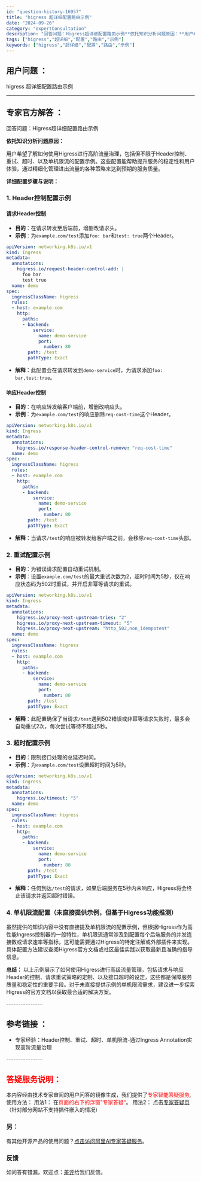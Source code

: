 ```yaml
---
id: "question-history-16957"
title: "higress 超详细配置路由示例"
date: "2024-09-26"
category: "expertConsultation"
description: "回答问题：Higress超详细配置路由示例**依托知识分析问题原因：**用户希望了解如何使用Higress进行高阶流量治理，包括但不限于Header控制、重试、超时、以及单机限流的配置示例。这些配置能帮助提升服务的稳定性和用户体验，通过精细化管理进出流量的各种策略来达到预期的服务质量。**详细配置步"
tags: ["higress","超详细","配置","路由","示例"]
keywords: ["higress","超详细","配置","路由","示例"]
---
```


## 用户问题 ： 
 higress 超详细配置路由示例  

---------------
## 专家官方解答 ：

回答问题：Higress超详细配置路由示例

**依托知识分析问题原因：**

用户希望了解如何使用Higress进行高阶流量治理，包括但不限于Header控制、重试、超时、以及单机限流的配置示例。这些配置能帮助提升服务的稳定性和用户体验，通过精细化管理进出流量的各种策略来达到预期的服务质量。

**详细配置步骤与说明：**

### 1. Header控制配置示例

#### 请求Header控制
- **目的**：在请求转发至后端前，增删改请求头。
- **示例**：为`example.com/test`添加`foo: bar`和`test: true`两个Header。
```yaml
apiVersion: networking.k8s.io/v1
kind: Ingress
metadata:
  annotations:
    higress.io/request-header-control-add: |
      foo bar
      test true
  name: demo
spec:
  ingressClassName: higress
  rules:
  - host: example.com
    http:
      paths:
      - backend:
          service:
            name: demo-service
            port:
              number: 80
        path: /test
        pathType: Exact
```
- **解释**：此配置会在请求转发到`demo-service`时，为请求添加`foo: bar,test:true`。

#### 响应Header控制
- **目的**：在响应转发给客户端前，增删改响应头。
- **示例**：为`example.com/test`的响应删除`req-cost-time`这个Header。
```yaml
apiVersion: networking.k8s.io/v1
kind: Ingress
metadata:
  annotations:
    higress.io/response-header-control-remove: "req-cost-time"
  name: demo
spec:
  ingressClassName: higress
  rules:
  - host: example.com
    http:
      paths:
      - backend:
          service:
            name: demo-service
            port:
              number: 80
        path: /test
        pathType: Exact
```
- **解释**：当请求`/test`的响应被转发给客户端之前，会移除`req-cost-time`头部。

### 2. 重试配置示例

- **目的**：为错误请求配置自动重试机制。
- **示例**：设置`example.com/test`的最大重试次数为2，超时时间为5秒，仅在响应状态码为502时重试，并开启非幂等请求的重试。
```yaml
apiVersion: networking.k8s.io/v1
kind: Ingress
metadata:
  annotations:
    higress.io/proxy-next-upstream-tries: "2"
    higress.io/proxy-next-upstream-timeout: "5"
    higress.io/proxy-next-upstream: "http_502,non_idempotent"
  name: demo
spec:
  ingressClassName: higress
  rules:
  - host: example.com
    http:
      paths:
      - backend:
          service:
            name: demo-service
            port:
              number: 80
        path: /test
        pathType: Exact
```
- **解释**：此配置确保了当请求`/test`遇到502错误或非幂等请求失败时，最多会自动重试2次，每次尝试等待不超过5秒。

### 3. 超时配置示例

- **目的**：限制接口处理的总延迟时间。
- **示例**：为`example.com/test`设置超时时间为5秒。
```yaml
apiVersion: networking.k8s.io/v1
kind: Ingress
metadata:
  annotations:
    higress.io/timeout: "5"
  name: demo
spec:
  ingressClassName: higress
  rules:
  - host: example.com
    http:
      paths:
      - backend:
          service:
            name: demo-service
            port:
              number: 80
        path: /test
        pathType: Exact
```
- **解释**：任何到达`/test`的请求，如果后端服务在5秒内未响应，Higress将会终止该请求并返回超时错误。

### 4. 单机限流配置（未直接提供示例，但基于Higress功能推测）

虽然提供的知识内容中没有直接提及单机限流的配置示例，但根据Higress作为高性能Ingress控制器的一般特性，单机限流通常涉及到配置每个后端服务的并发连接数或请求速率等指标，这可能需要通过Higress的特定注解或外部插件来实现。具体配置方法建议查阅Higress官方文档或社区最佳实践以获取最新且准确的指导信息。

**总结：**
以上示例展示了如何使用Higress进行高级流量管理，包括请求与响应Header的控制、请求重试策略的定制、以及接口超时的设定，这些都是保障服务质量和稳定性的重要手段。对于未直接提供示例的单机限流需求，建议进一步探索Higress的官方文档以获取最合适的解决方案。


<font color="#949494">---------------</font> 


## 参考链接 ：

* 专家经验：Header控制、重试、超时、单机限流-通过Ingress Annotation实现高阶流量治理 


 <font color="#949494">---------------</font> 
 


## <font color="#FF0000">答疑服务说明：</font> 

本内容经由技术专家审阅的用户问答的镜像生成，我们提供了<font color="#FF0000">专家智能答疑服务</font>,使用方法：
用法1： 在<font color="#FF0000">页面的右下的浮窗”专家答疑“</font>。
用法2： 点击[专家答疑页](https://answer.opensource.alibaba.com/docs/intro)（针对部分网站不支持插件嵌入的情况）
### 另：


有其他开源产品的使用问题？[点击访问阿里AI专家答疑服务](https://answer.opensource.alibaba.com/docs/intro)。
### 反馈
如问答有错漏，欢迎点：[差评](https://ai.nacos.io/user/feedbackByEnhancerGradePOJOID?enhancerGradePOJOId=16962)给我们反馈。
